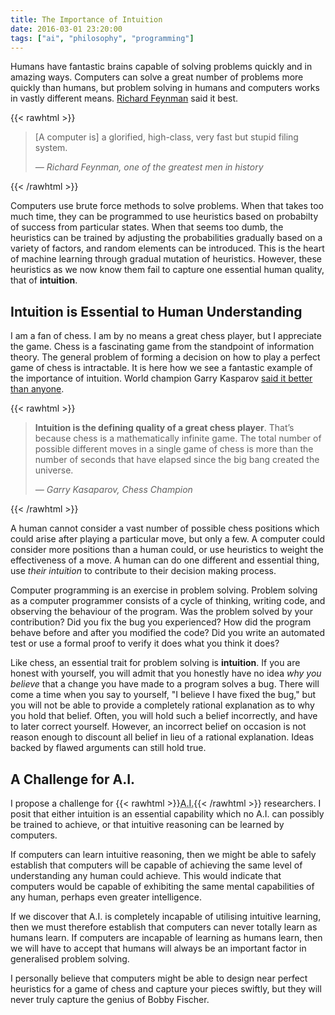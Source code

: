 ```yaml
---
title: The Importance of Intuition
date: 2016-03-01 23:20:00
tags: ["ai", "philosophy", "programming"]
---
```


Humans have fantastic brains capable of solving problems quickly and in amazing
ways. Computers can solve a great number of problems more quickly than humans,
but problem solving in humans and computers works in vastly different means.
[Richard Feynman](https://www.youtube.com/watch?v=EKWGGDXe5MA) said it best.

{{< rawhtml >}}
<blockquote> <p> [A computer is] a glorified, high-class, very fast but stupid
filing system.  </p> <cite>&mdash; Richard Feynman, one of the greatest men in
history</cite> </blockquote>
{{< /rawhtml >}}

Computers use brute force methods to solve problems. When that takes too much
time, they can be programmed to use heuristics based on probabilty of success
from particular states. When that seems too dumb, the heuristics can be trained
by adjusting the probabilities gradually based on a variety of factors, and
random elements can be introduced. This is the heart of machine learning through
gradual mutation of heuristics. However, these heuristics as we now know them
fail to capture one essential human quality, that of **intuition**.

## Intuition is Essential to Human Understanding

I am a fan of chess. I am by no means a great chess player, but I appreciate the
game. Chess is a fascinating game from the standpoint of information theory. The
general problem of forming a decision on how to play a perfect game of chess is
intractable. It is here how we see a fantastic example of the importance of
intuition. World champion Garry Kasparov [said it better than
anyone](http://hbr.org/2005/04/strategic-intensity/ar/1).

{{< rawhtml >}}
<blockquote> <p> <strong>Intuition is the defining quality of a great chess
player</strong>.  That’s because chess is a mathematically infinite game.  The
total number of possible different moves in a single game of chess is more than
the number of seconds that have elapsed since the big bang created the universe.
</p> <cite>&mdash; Garry Kasaparov, Chess Champion</cite> </blockquote>
{{< /rawhtml >}}

A human cannot consider a vast number of possible chess positions which could
arise after playing a particular move, but only a few. A computer could consider
more positions than a human could, or use heuristics to weight the effectiveness
of a move. A human can do one different and essential thing, use *their
intuition* to contribute to their decision making process.

Computer programming is an exercise in problem solving. Problem solving as a
computer programmer consists of a cycle of thinking, writing code, and observing
the behaviour of the program. Was the problem solved by your contribution? Did
you fix the bug you experienced? How did the program behave before and after you
modified the code? Did you write an automated test or use a formal proof to
verify it does what you think it does?

Like chess, an essential trait for problem solving is **intuition**. If you are
honest with yourself, you will admit that you honestly have no idea *why you
believe* that a change you have made to a program solves a bug. There will come
a time when you say to yourself, "I believe I have fixed the bug," but you will
not be able to provide a completely rational explanation as to why you hold that
belief. Often, you will hold such a belief incorrectly, and have to later
correct yourself. However, an incorrect belief on occasion is not reason enough
to discount all belief in lieu of a rational explanation. Ideas backed by flawed
arguments can still hold true.

## A Challenge for A.I.

I propose a challenge for
{{< rawhtml >}}<abbr title="Artificial Intelligence">A.I.</abbr>{{< /rawhtml >}}
researchers. I posit that either intuition is an essential capability which no
A.I. can possibly be trained to achieve, or that intuitive reasoning can be
learned by computers.

If computers can learn intuitive reasoning, then we might be able to safely
establish that computers will be capable of achieving the same level of
understanding any human could achieve. This would indicate that computers would
be capable of exhibiting the same mental capabilities of any human, perhaps even
greater intelligence.

If we discover that A.I. is completely incapable of utilising intuitive
learning, then we must therefore establish that computers can never totally
learn as humans learn. If computers are incapable of learning as humans learn,
then we will have to accept that humans will always be an important factor in
generalised problem solving.

I personally believe that computers might be able to design near perfect
heuristics for a game of chess and capture your pieces swiftly, but they will
never truly capture the genius of Bobby Fischer.
